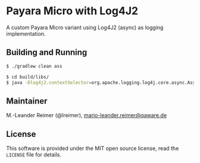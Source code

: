 # Payara Micro with Log4J2

A custom Payara Micro variant using Log4J2 (async) as logging implementation.

## Building and Running

```bash
$ ./gradlew clean ass

$ cd build/libs/
$ java -Dlog4j2.contextSelector=org.apache.logging.log4j.core.async.AsyncLoggerContextSelector -Dlog4j.configurationFile=log4j2.xml -jar payara-micro-log4j2-5.2021.1.jar --logproperties logging.properties --nocluster
```


## Maintainer

M.-Leander Reimer (@lreimer), <mario-leander.reimer@qaware.de>

## License

This software is provided under the MIT open source license, read the `LICENSE`
file for details.